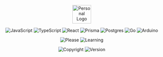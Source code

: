 <div align="center">
  <img src="https://383bb7d6682d281a381f00d776f6dfc5.io.log.br/jurassi-cc-logo-svg-1.svg?sanitize=true" alt="Personal Logo" height="60"/>
    
<!-- [![Typing SVG](https://readme-typing-svg.demolab.com?font=Fira+Code&weight=200&size=19&duration=7000&pause=200&color=26F76A&center=true&random=false&width=435&lines=********)](https://git.io/typing-svg) -->

  
  ![JavaScript](https://img.shields.io/badge/javascript-%23323330.svg?style=plastic&logo=javascript&logoColor=%23F7DF1E)
  ![TypeScript](https://img.shields.io/badge/typescript-%23007ACC.svg?style=plastic&logo=typescript&logoColor=white)
  ![React](https://img.shields.io/badge/react-%2320232a.svg?style=plastic&logo=react&logoColor=%2361DAFB)
  ![Prisma](https://img.shields.io/badge/Prisma-3982CE?style=plastic&logo=Prisma&logoColor=white)
  ![Postgres](https://img.shields.io/badge/postgres-%23316192.svg?style=plastic&logo=postgresql&logoColor=white)
  ![Go](https://img.shields.io/badge/go-%2300ADD8.svg?style=plastic&logo=go&logoColor=white)
  ![Arduino](https://img.shields.io/badge/-Arduino-00979D?style=plastic&logo=Arduino&logoColor=white)

</div>

<div align="center">
  
  ![Please](https://img.shields.io/badge/Don't-Worry-39D353?style=plastic&logoColor=39D353)
  ![Learning](https://img.shields.io/badge/I%E2%80%99m%20currently%20learning%20...-0E4429?style=plastic)
  
</div>

<div align="center">
  
<!-- ![Static Badge](https://img.shields.io/badge/Samuel_Lopes-2024-c0c0c0?style=for-the-badge&labelColor=00aaff) -->
![Copyright](https://img.shields.io/badge/Samuel_Lopes-%C2%A9_2024-2299dd?style=for-the-badge)
![Version](https://img.shields.io/badge/Version-0.0.1-39D353?style=for-the-badge&logo=readme&logoColor=39D353)

</div>

<!--
**samuel-lope/samuel-lope** is a ✨ _special_ ✨ repository because its `README.md` (this file) appears on your GitHub profile.

Here are some ideas to get you started:

- 🔭 I’m currently working on ...
- 🌱 I’m currently learning ...
- 👯 I’m looking to collaborate on ...
- 🤔 I’m looking for help with ...
- 💬 Ask me about ...
- 📫 How to reach me: ...
- 😄 Pronouns: ...
- ⚡ Fun fact: ...
-->
